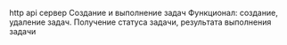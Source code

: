 http api сервер
Создание и выполнение задач
Функционал: создание, удаление задач. Получение статуса задачи, результата выполнения задачи
